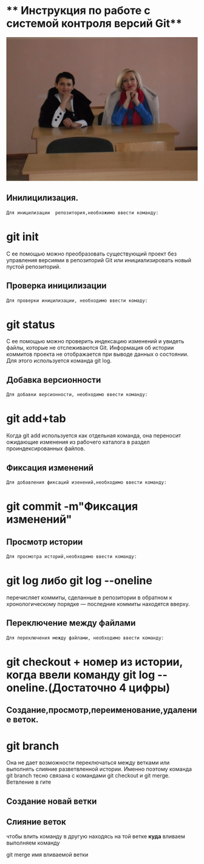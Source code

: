 # ** Инструкция по работе с системой контроля версий Git**
![ Логотип](SAM_0059.JPG)



## Инилицилизация.
    Для иницилизации  репозитория,необхожимо ввести команду:
   # **git init**
   С ее помощью можно преобразовать существующий проект без управления версиями в репозиторий Git или инициализировать новый пустой репозиторий.
    
## Проверка иницилизации
    Для проверки иницилизации, необходимо ввести комаду:
   # **git status**
   С ее помощью можно проверить индексацию изменений и увидеть файлы, которые не отслеживаются Git. Информация об истории коммитов проекта не отображается при выводе данных о состоянии. Для этого используется команда git log.

## Добавка версионности
    Для добавки версионности, необходимо ввести команду:
   # **git add+tab**
   Когда git add используется как отдельная команда, она переносит ожидающие изменения из рабочего каталога в раздел проиндексированных файлов.

## Фиксация изменений
    Для добавления фиксаций изенений,необходимо ввести команду:
# **git commit -m"Фиксация изменений"**

## Просмотр истории
    Для просмотра историй,необходимо ввести команду:
# **git log либо git log --oneline**
перечисляет коммиты, сделанные в репозитории в обратном к хронологическому порядке — последние коммиты находятся вверху.
## Переключение между файлами
    Для переключения между файлами, необходимо ввести команду:
# **git checkout + номер из истории, когда ввели команду git log --oneline.(Достаточно 4 цифры)**
## Создание,просмотр,переименование,удаление веток.
# **git branch**
Она не дает возможности переключаться между ветками или выполнять слияние разветвленной истории. Именно поэтому команда git branch тесно связана с командами git checkout и git merge.
Ветвление в гите


## Создание новай ветки


## Слияние веток

чтобы влить  команду в другую находясь на той ветке **куда** вливаем выполняем команду

git merge  имя вливаемой ветки

